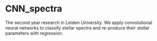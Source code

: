 # CNN_spectra
The second year research in Leiden University.
We apply convolutional neural networks to classify stellar spectra and re-produce their stellar parameters with regression.
